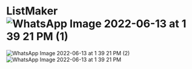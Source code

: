 # ListMaker![WhatsApp Image 2022-06-13 at 1 39 21 PM (1)](https://user-images.githubusercontent.com/17125210/173413691-26bee3fd-9bdd-4104-bda6-66faec2979c8.jpeg)
![WhatsApp Image 2022-06-13 at 1 39 21 PM (2)](https://user-images.githubusercontent.com/17125210/173413693-a58cb75a-e252-4509-8b0b-66ebd34efcbe.jpeg)
![WhatsApp Image 2022-06-13 at 1 39 21 PM](https://user-images.githubusercontent.com/17125210/173413696-f232fd56-6ad5-4536-88bb-898fbaced52f.jpeg)
